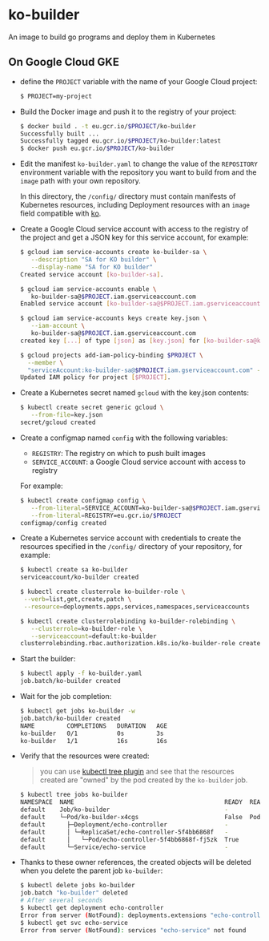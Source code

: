 # ko-builder

An image to build go programs and deploy them in Kubernetes

## On Google Cloud GKE

- define the `PROJECT` variable with the name of your Google Cloud project:

  ```sh
  $ PROJECT=my-project
  ```

- Build the Docker image and push it to the registry of your project:

  ```sh
  $ docker build . -t eu.gcr.io/$PROJECT/ko-builder
  Successfully built ...
  Successfully tagged eu.gcr.io/$PROJECT/ko-builder:latest
  $ docker push eu.gcr.io/$PROJECT/ko-builder

  ```

- Edit the manifest `ko-builder.yaml` to change the value of the `REPOSITORY` environment variable with the repository you want to build from and the `image` path with your own repository.

  In this directory, the `/config/` directory must contain manifests of Kubernetes resources, including Deployment resources with an `image` field compatible with [ko](https://github.com/google/ko).

- Create a Google Cloud service account with access to the registry of the project and get a JSON key for this service account, for example:

  ```sh
  $ gcloud iam service-accounts create ko-builder-sa \
     --description "SA for KO builder" \
     --display-name "SA for KO builder"
  Created service account [ko-builder-sa].

  $ gcloud iam service-accounts enable \
     ko-builder-sa@$PROJECT.iam.gserviceaccount.com
  Enabled service account [ko-builder-sa@$PROJECT.iam.gserviceaccount.com].

  $ gcloud iam service-accounts keys create key.json \
     --iam-account \
     ko-builder-sa@$PROJECT.iam.gserviceaccount.com
  created key [...] of type [json] as [key.json] for [ko-builder-sa@ko-demo.iam.gserviceaccount.com]

  $ gcloud projects add-iam-policy-binding $PROJECT \
    --member \
    "serviceAccount:ko-builder-sa@$PROJECT.iam.gserviceaccount.com" --role "roles/storage.admin"
  Updated IAM policy for project [$PROJECT].
  ```

- Create a Kubernetes secret named `gcloud` with the key.json contents:

  ```sh
  $ kubectl create secret generic gcloud \
     --from-file=key.json
  secret/gcloud created
  ```

- Create a configmap named `config` with the following variables:

  - `REGISTRY`: The registry on which to push built images
  - `SERVICE_ACCOUNT`: a Google Cloud service account with access to registry

  For example:

  ```sh
  $ kubectl create configmap config \
     --from-literal=SERVICE_ACCOUNT=ko-builder-sa@$PROJECT.iam.gserviceaccount.com \
     --from-literal=REGISTRY=eu.gcr.io/$PROJECT
  configmap/config created
  ```

- Create a Kubernetes service account with credentials to create the resources specified in the `/config/` directory of your repository, for example:

  ```sh
  $ kubectl create sa ko-builder
  serviceaccount/ko-builder created

  $ kubectl create clusterrole ko-builder-role \
   --verb=list,get,create,patch \
   --resource=deployments.apps,services,namespaces,serviceaccounts

  $ kubectl create clusterrolebinding ko-builder-rolebinding \
     --clusterrole=ko-builder-role \
     --serviceaccount=default:ko-builder
  clusterrolebinding.rbac.authorization.k8s.io/ko-builder-role created
  ```

- Start the builder:

  ```sh
  $ kubectl apply -f ko-builder.yaml
  job.batch/ko-builder created
  ```

- Wait for the job completion:

  ```sh
  $ kubectl get jobs ko-builder -w
  job.batch/ko-builder created
  NAME         COMPLETIONS   DURATION   AGE
  ko-builder   0/1           0s         3s
  ko-builder   1/1           16s        16s
  ```


- Verify that the resources were created:

  > you can use [kubectl tree plugin](https://github.com/ahmetb/kubectl-tree) and see that the resources created are "owned" by the pod created by the `ko-builder` job.

  ```sh
  $ kubectl tree jobs ko-builder
  NAMESPACE  NAME                                          READY  REASON        AGE
  default    Job/ko-builder                                -                    44s
  default    └─Pod/ko-builder-x4cgs                        False  PodCompleted  44s
  default      ├─Deployment/echo-controller                -                    18s
  default      │ └─ReplicaSet/echo-controller-5f4bb6868f   -                    18s
  default      │   └─Pod/echo-controller-5f4bb6868f-fj5zk  True                 18s
  default      └─Service/echo-service                      -                    18s
  ```

- Thanks to these owner references, the created objects will be deleted when you delete the parent job `ko-builder`:

  ```sh
  $ kubectl delete jobs ko-builder
  job.batch "ko-builder" deleted
  # After several seconds
  $ kubectl get deployment echo-controller
  Error from server (NotFound): deployments.extensions "echo-controller" not found
  $ kubectl get svc echo-service
  Error from server (NotFound): services "echo-service" not found
  ```
